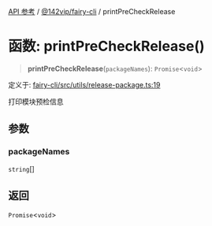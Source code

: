 [API 参考](../../../index.md) / [@142vip/fairy-cli](../index.md) / printPreCheckRelease

# 函数: printPreCheckRelease()

> **printPreCheckRelease**(`packageNames`): `Promise`\<`void`\>

定义于: [fairy-cli/src/utils/release-package.ts:19](https://github.com/142vip/core-x/blob/67692efe75f30bef8a4893bf3d01dbe094be97e2/packages/fairy-cli/src/utils/release-package.ts#L19)

打印模块预检信息

## 参数

### packageNames

`string`[]

## 返回

`Promise`\<`void`\>
